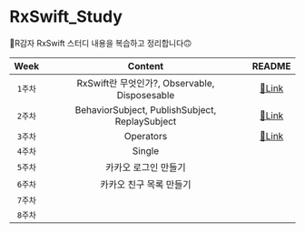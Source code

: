 # RxSwift_Study
 🥔R감자 RxSwift 스터디 내용을 복습하고 정리합니다🙃
 
|Week|Content|README|
|:----------------------:|:--------------------:|:--------------------:|
|`1주차`|RxSwift란 무엇인가?, Observable, Disposesable| [📓Link](https://github.com/ezidayzi/RxSwift_Study/blob/main/README/README_Week1.md)
|`2주차`|BehaviorSubject, PublishSubject, ReplaySubject|[📓Link](https://github.com/ezidayzi/RxSwift_Study/blob/main/README/README_Week2.md)
|`3주차`|Operators|[📓Link](https://github.com/ezidayzi/RxSwift_Study/blob/main/README/README_Week3.md)
|`4주차`|Single|
|`5주차`| 카카오 로그인 만들기 |
|`6주차`| 카카오 친구 목록 만들기 |
|`7주차`|
|`8주차`|
